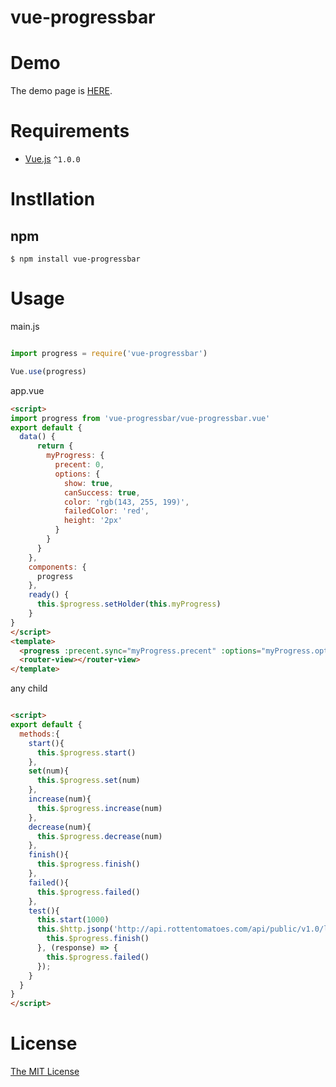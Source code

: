 # vue-progressbar

# Demo

The demo page is [HERE](http://hilongjw.github.io/vue-progressbar/index.html).

# Requirements

- [Vue.js](https://github.com/yyx990803/vue) `^1.0.0`

# Instllation

## npm

```shell
$ npm install vue-progressbar
```

# Usage

main.js

```javascript

import progress = require('vue-progressbar')

Vue.use(progress)

```

app.vue

```html
<script>
import progress from 'vue-progressbar/vue-progressbar.vue'
export default {
  data() {
      return {
        myProgress: {
          precent: 0,
          options: {
            show: true,
            canSuccess: true,
            color: 'rgb(143, 255, 199)',
            failedColor: 'red',
            height: '2px'
          }
        }
      }
    },
    components: {
      progress
    },
    ready() {
      this.$progress.setHolder(this.myProgress)
    }
}
</script>
<template>
  <progress :precent.sync="myProgress.precent" :options="myProgress.options"> </progress>
  <router-view></router-view>
</template>


```

any child 

```html

<script>
export default {
  methods:{
    start(){
      this.$progress.start()
    },
    set(num){
      this.$progress.set(num)
    },
    increase(num){
      this.$progress.increase(num)
    },
    decrease(num){
      this.$progress.decrease(num)
    },
    finish(){
      this.$progress.finish()
    },
    failed(){
      this.$progress.failed()
    },
    test(){
      this.start(1000)
      this.$http.jsonp('http://api.rottentomatoes.com/api/public/v1.0/lists/movies/in_theaters.json?apikey=7waqfqbprs7pajbz28mqf6vz').then((response) => {
        this.$progress.finish()
      }, (response) => {
        this.$progress.failed()
      });
    }
  }
}
</script>

```



# License

[The MIT License](http://opensource.org/licenses/MIT)

